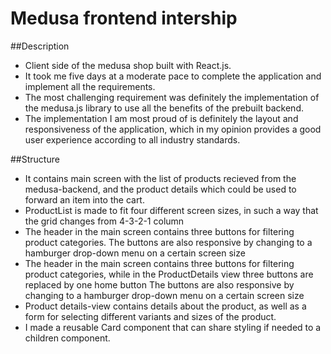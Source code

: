 # Medusa frontend intership

##Description

<ul> 
<li>Client side of the medusa shop built with React.js.

</li>
<li>
It took me five days at a moderate pace to complete the application and implement all the requirements.
</li>
<li>
The most challenging requirement was definitely the implementation of the medusa.js library to use all the benefits of the prebuilt backend.
</li>
<li>
The implementation I am most proud of is definitely the layout and responsiveness of the application, which in my opinion provides a good user experience according to all industry standards.

</li>
</ul>

##Structure

<ul>
<li>
It contains main screen with the list of products recieved from the medusa-backend,
and the product details which could be used to forward an item into the cart.
</li>
<li>
ProductList is made to fit four different screen sizes, in such a way that the grid changes from 4-3-2-1 column
</li>
<li>
The header in the main screen contains three buttons for filtering product categories.
The buttons are also responsive by changing to a hamburger drop-down menu on a certain screen size
</li>
<li>
The header in the main screen contains three buttons for filtering product categories, while in the ProductDetails view three buttons are replaced by one home button
The buttons are also responsive by changing to a hamburger drop-down menu on a certain screen size
</li>
<li>
Product details-view contains details about the product, as well as a form for selecting different variants and sizes of the product.
</li>
<li>
I made a reusable Card component that can share styling if needed to a children component.
</li>
</ul>
